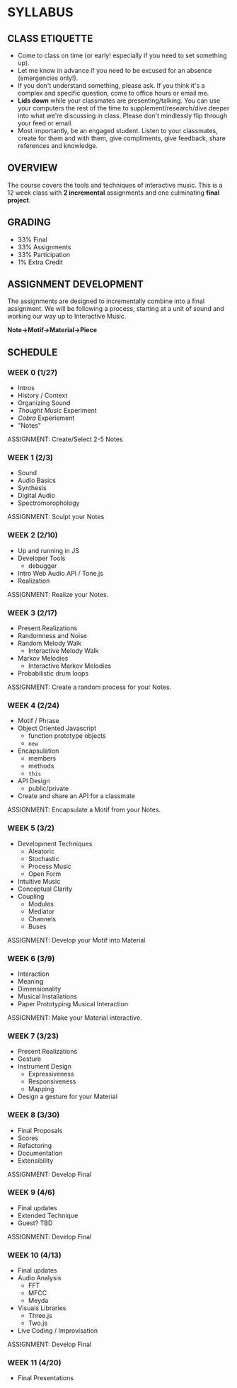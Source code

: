 # SYLLABUS

## CLASS ETIQUETTE

* Come to class on time (or early! especially if you need to set something up).
* Let me know in advance if you need to be excused for an absence (emergencies only!).
* If you don't understand something, please ask. If you think it's a complex and specific question, come to office hours or email me.
* **Lids down** while your classmates are presenting/talking. You can use your computers the rest of the time to supplement/research/dive deeper into what we're discussing in class. Please don't mindlessly flip through your feed or email. 
* Most importantly, be an engaged student. Listen to your classmates, create for them and with them, give compliments, give feedback, share references and knowledge.

## OVERVIEW

The course covers the tools and techniques of interactive music. This is a 12 week class with **2 incremental** assignments and one culminating **final project**.

## GRADING

* 33% Final
* 33% Assignments 
* 33% Participation
* 1% Extra Credit

## ASSIGNMENT DEVELOPMENT

The assignments are designed to incrementally combine into a final assignment. We will be following a process, starting at a unit of sound and working our way up to Interactive Music. 

**Note->Motif->Material->Piece** 


## SCHEDULE

### WEEK 0 (1/27)

* Intros
* History / Context
* Organizing Sound
* _Thought Music_ Experiment
* _Cobra_ Experiement
* "Notes"

ASSIGNMENT: Create/Select 2-5 Notes

### WEEK 1 (2/3)

* Sound
* Audio Basics
* Synthesis
* Digital Audio
* Spectromorophology

ASSIGNMENT: Sculpt your Notes


### WEEK 2 (2/10)

* Up and running in JS
* Developer Tools
	* debugger
* Intro Web Audio API / Tone.js
* Realization

ASSIGNMENT: Realize your Notes.


### WEEK 3 (2/17)

* Present Realizations
* Randomness and Noise
* Random Melody Walk
	* Interactive Melody Walk
* Markov Melodies
	* Interactive Markov Melodies
* Probabilistic drum loops

ASSIGNMENT: Create a random process for your Notes.


### WEEK 4 (2/24)

* Motif / Phrase
* Object Oriented Javascript
	* function prototype objects
	* `new`
* Encapsulation
	* members
	* methods
	* `this`
* API Design
	* public/private
* Create and share an API for a classmate

ASSIGNMENT: Encapsulate a Motif from your Notes.

### WEEK 5 (3/2)

* Development Techniques
	* Aleatoric
	* Stochastic
	* Process Music
	* Open Form
* Intuitive Music
* Conceptual Clarity
* Coupling
	* Modules
	* Mediator
	* Channels
	* Buses

ASSIGNMENT: Develop your Motif into Material

### WEEK 6 (3/9)

* Interaction
* Meaning
* Dimensionality
* Musical Installations
* Paper Prototyping Musical Interaction

ASSIGNMENT: Make your Material interactive.

### WEEK 7 (3/23)

* Present Realizations
* Gesture
* Instrument Design
	* Expressiveness
	* Responsiveness
	* Mapping
* Design a gesture for your Material

### WEEK 8 (3/30)

* Final Proposals
* Scores
* Refactoring
* Documentation
* Extensibility

ASSIGNMENT: Develop Final

### WEEK 9 (4/6)

* Final updates
* Extended Technique
* Guest? TBD

ASSIGNMENT: Develop Final

### WEEK 10 (4/13)

* Final updates
* Audio Analysis
	* FFT
	* MFCC
	* Meyda
* Visuals Libraries
	* Three.js
	* Two.js
* Live Coding / Improvisation

ASSIGNMENT: Develop Final

### WEEK 11 (4/20)

* Final Presentations
